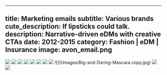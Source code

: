 ----
title: Marketing emails
subtitle: Various brands
cute_description: If lipsticks could talk.
description: Narrative-driven eDMs with creative CTAs
date: 2012-2015
category: Fashion | eDM | Insurance
image: avon_email.png
----

![](/images/email_1.png)
![](/images/email_2.png)
![](/images/email_3.png)
![](/images/email_4.png)
![](/images/email_5.png)
![](/images/Avon_Femme_Available-AUcopy.jpg)
![](/images/UCR-Matte-Lipstick-AU[2]copy.jpg)
![](/images/hot_deals.jpeg)
![](/images/Big-and-Daring-Mascara copy.jpg)
![](/images/aw_mockup1.jpg)
![](/images/makeup_sale_au2copy.jpg)